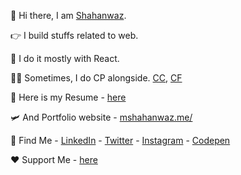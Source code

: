 👋 Hi there, I am [Shahanwaz](https://mshahanwaz.me).

👉‍ I build stuffs related to web.

📌 I do it mostly with React.

👨‍💻 Sometimes, I do CP alongside. [CC](https://www.codechef.com/users/nuliya), [CF](https://codeforces.com/profile/nuliya)

📄 Here is my Resume - [here](https://drive.google.com/file/d/1RFldluPiUXzuapkidvEPJ2n6SjOkFOPy/view?usp=sharing)

🛩️ And Portfolio website - [mshahanwaz.me/](https://mshahanwaz.me/)

🔎 Find Me - [LinkedIn](https://www.linkedin.com/in/mshahanwaz) - [Twitter](https://twitter.com/_mshahanwaz) - [Instagram](https://instagram.com/imshahanwaz) - [Codepen](https://codepen.io/mshahanwaz)

❤️ Support Me - [here](https://ko-fi.com/mshahanwaz)
